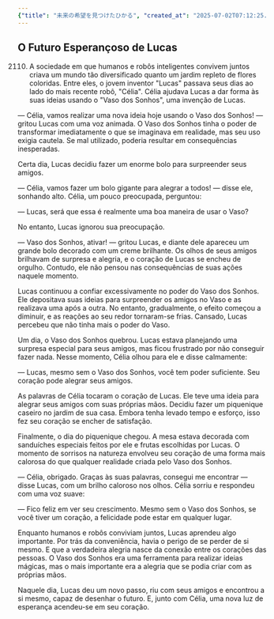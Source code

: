```yaml
---
{"title": "未来の希望を見つけたひかる", "created_at": "2025-07-02T07:12:25.323956+09:00", "pattern_id": 9, "pattern_name": "ドラえもん型", "year": 2110}
---
```


## O Futuro Esperançoso de Lucas

2110. A sociedade em que humanos e robôs inteligentes convivem juntos criava um mundo tão diversificado quanto um jardim repleto de flores coloridas. Entre eles, o jovem inventor "Lucas" passava seus dias ao lado do mais recente robô, "Célia". Célia ajudava Lucas a dar forma às suas ideias usando o "Vaso dos Sonhos", uma invenção de Lucas.

— Célia, vamos realizar uma nova ideia hoje usando o Vaso dos Sonhos! — gritou Lucas com uma voz animada. O Vaso dos Sonhos tinha o poder de transformar imediatamente o que se imaginava em realidade, mas seu uso exigia cautela. Se mal utilizado, poderia resultar em consequências inesperadas.

Certa dia, Lucas decidiu fazer um enorme bolo para surpreender seus amigos. 

— Célia, vamos fazer um bolo gigante para alegrar a todos! — disse ele, sonhando alto. Célia, um pouco preocupada, perguntou:

— Lucas, será que essa é realmente uma boa maneira de usar o Vaso?

No entanto, Lucas ignorou sua preocupação.

— Vaso dos Sonhos, ativar! — gritou Lucas, e diante dele apareceu um grande bolo decorado com um creme brilhante. Os olhos de seus amigos brilhavam de surpresa e alegria, e o coração de Lucas se encheu de orgulho. Contudo, ele não pensou nas consequências de suas ações naquele momento.

Lucas continuou a confiar excessivamente no poder do Vaso dos Sonhos. Ele depositava suas ideias para surpreender os amigos no Vaso e as realizava uma após a outra. No entanto, gradualmente, o efeito começou a diminuir, e as reações ao seu redor tornaram-se frias. Cansado, Lucas percebeu que não tinha mais o poder do Vaso.

Um dia, o Vaso dos Sonhos quebrou. Lucas estava planejando uma surpresa especial para seus amigos, mas ficou frustrado por não conseguir fazer nada. Nesse momento, Célia olhou para ele e disse calmamente:

— Lucas, mesmo sem o Vaso dos Sonhos, você tem poder suficiente. Seu coração pode alegrar seus amigos.

As palavras de Célia tocaram o coração de Lucas. Ele teve uma ideia para alegrar seus amigos com suas próprias mãos. Decidiu fazer um piquenique caseiro no jardim de sua casa. Embora tenha levado tempo e esforço, isso fez seu coração se encher de satisfação.

Finalmente, o dia do piquenique chegou. A mesa estava decorada com sanduíches especiais feitos por ele e frutas escolhidas por Lucas. O momento de sorrisos na natureza envolveu seu coração de uma forma mais calorosa do que qualquer realidade criada pelo Vaso dos Sonhos.

— Célia, obrigado. Graças às suas palavras, consegui me encontrar — disse Lucas, com um brilho caloroso nos olhos. Célia sorriu e respondeu com uma voz suave:

— Fico feliz em ver seu crescimento. Mesmo sem o Vaso dos Sonhos, se você tiver um coração, a felicidade pode estar em qualquer lugar.

Enquanto humanos e robôs conviviam juntos, Lucas aprendeu algo importante. Por trás da conveniência, havia o perigo de se perder de si mesmo. E que a verdadeira alegria nasce da conexão entre os corações das pessoas. O Vaso dos Sonhos era uma ferramenta para realizar ideias mágicas, mas o mais importante era a alegria que se podia criar com as próprias mãos.

Naquele dia, Lucas deu um novo passo, riu com seus amigos e encontrou a si mesmo, capaz de desenhar o futuro. E, junto com Célia, uma nova luz de esperança acendeu-se em seu coração.
